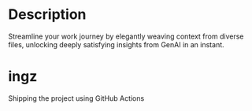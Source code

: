 # Description
Streamline your work journey by elegantly weaving context from diverse files, unlocking deeply satisfying insights from GenAI in an instant.

# ingz
Shipping the project using GitHub Actions